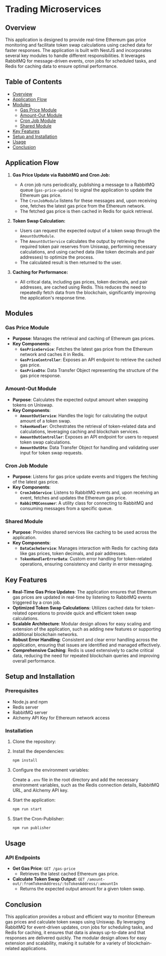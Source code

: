 # Trading Microservices

## Overview

This application is designed to provide real-time Ethereum gas price monitoring and facilitate token swap calculations using cached data for faster responses. The application is built with NestJS and incorporates several key modules to handle different responsibilities. It leverages RabbitMQ for message-driven events, cron jobs for scheduled tasks, and Redis for caching data to ensure optimal performance.

## Table of Contents

- [Overview](#overview)
- [Application Flow](#application-flow)
- [Modules](#modules)
  - [Gas Price Module](#gas-price-module)
  - [Amount-Out Module](#amount-out-module)
  - [Cron Job Module](#cron-job-module)
  - [Shared Module](#shared-module)
- [Key Features](#key-features)
- [Setup and Installation](#setup-and-installation)
- [Usage](#usage)
- [Conclusion](#conclusion)

## Application Flow

1. **Gas Price Update via RabbitMQ and Cron Job:**
   - A cron job runs periodically, publishing a message to a RabbitMQ queue (`gas-price-update`) to signal the application to update the Ethereum gas price.
   - The `CronJobModule` listens for these messages and, upon receiving one, fetches the latest gas price from the Ethereum network.
   - The fetched gas price is then cached in Redis for quick retrieval.

2. **Token Swap Calculation:**
   - Users can request the expected output of a token swap through the `AmountOutModule`.
   - The `AmountOutService` calculates the output by retrieving the required token pair reserves from Uniswap, performing necessary calculations, and using cached data (like token decimals and pair addresses) to optimize the process.
   - The calculated result is then returned to the user.

3. **Caching for Performance:**
   - All critical data, including gas prices, token decimals, and pair addresses, are cached using Redis. This reduces the need to repeatedly fetch data from the blockchain, significantly improving the application's response time.

## Modules

### Gas Price Module

- **Purpose**: Manages the retrieval and caching of Ethereum gas prices.
- **Key Components**:
  - **`GasPriceService`**: Fetches the latest gas price from the Ethereum network and caches it in Redis.
  - **`GasPriceController`**: Exposes an API endpoint to retrieve the cached gas price.
  - **`GasPriceDto`**: Data Transfer Object representing the structure of the gas price response.

### Amount-Out Module

- **Purpose**: Calculates the expected output amount when swapping tokens on Uniswap.
- **Key Components**:
  - **`AmountOutService`**: Handles the logic for calculating the output amount of a token swap.
  - **`TokenHandler`**: Orchestrates the retrieval of token-related data and calculations, leveraging caching and blockchain services.
  - **`AmountOutController`**: Exposes an API endpoint for users to request token swap calculations.
  - **`AmountOutDto`**: Data Transfer Object for handling and validating user input for token swap requests.

### Cron Job Module

- **Purpose**: Listens for gas price update events and triggers the fetching of the latest gas price.
- **Key Components**:
  - **`CronJobService`**: Listens to RabbitMQ events and, upon receiving an event, fetches and updates the Ethereum gas price.
  - **`RabbitMQConsumer`**: A utility class for connecting to RabbitMQ and consuming messages from a specific queue.

### Shared Module

- **Purpose**: Provides shared services like caching to be used across the application.
- **Key Components**:
  - **`DataCacheService`**: Manages interaction with Redis for caching data like gas prices, token decimals, and pair addresses.
  - **`TokenHandlerErrorData`**: Custom error handling for token-related operations, ensuring consistency and clarity in error messaging.

## Key Features

- **Real-Time Gas Price Updates**: The application ensures that Ethereum gas prices are updated in real-time by listening to RabbitMQ events triggered by a cron job.
- **Optimized Token Swap Calculations**: Utilizes cached data for token-related operations to provide quick and efficient token swap calculations.
- **Scalable Architecture**: Modular design allows for easy scaling and extension of the application, such as adding new features or supporting additional blockchain networks.
- **Robust Error Handling**: Consistent and clear error handling across the application, ensuring that issues are identified and managed effectively.
- **Comprehensive Caching**: Redis is used extensively to cache critical data, reducing the need for repeated blockchain queries and improving overall performance.

## Setup and Installation

### Prerequisites

- Node.js and npm
- Redis server
- RabbitMQ server
- Alchemy API Key for Ethereum network access

### Installation

1. Clone the repository:

2. Install the dependencies:

   ```bash
   npm install
   ```

3. Configure the environment variables:

   Create a `.env` file in the root directory and add the necessary environment variables, such as the Redis connection details, RabbitMQ URL, and Alchemy API key.

4. Start the application:

   ```bash
   npm run start
   ```

5. Start the Cron-Publisher:

   ```bash
   npm run publisher
   ```

## Usage

### API Endpoints

- **Get Gas Price**: `GET /gas-price`
  - Retrieves the latest cached Ethereum gas price.
- **Calculate Token Swap Output**: `GET /amount-out/:fromTokenAddress/:toTokenAddress/:amountIn`
  - Returns the expected output amount for a given token swap.


## Conclusion

This application provides a robust and efficient way to monitor Ethereum gas prices and calculate token swaps using Uniswap. By leveraging RabbitMQ for event-driven updates, cron jobs for scheduling tasks, and Redis for caching, it ensures that data is always up-to-date and that responses are delivered quickly. The modular design allows for easy extension and scalability, making it suitable for a variety of blockchain-related applications.
